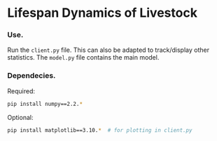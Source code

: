 Lifespan Dynamics of Livestock
==============================

### Use.
Run the `client.py` file. This can also be adapted to track/display other statistics. The `model.py` file contains the main model.

### Dependecies.
Required:
```bash
pip install numpy==2.2.*
```

Optional:
```bash
pip install matplotlib==3.10.*  # for plotting in client.py
```
